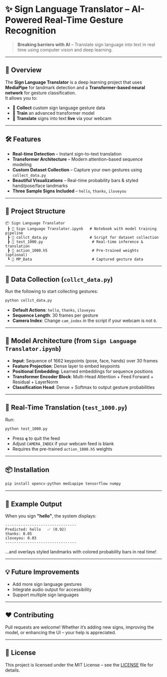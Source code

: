 # ✨ Sign Language Translator – AI-Powered Real-Time Gesture Recognition  

> **Breaking barriers with AI** – Translate sign language into text in real time using computer vision and deep learning.

---

## 🚀 Overview
The **Sign Language Translator** is a deep learning project that uses **MediaPipe** for landmark detection and a **Transformer-based neural network** for gesture classification.  
It allows you to:
- 📸 **Collect** custom sign language gesture data  
- 🧠 **Train** an advanced transformer model  
- 🎥 **Translate** signs into text **live** via your webcam

---

## 🛠 Features
- **Real-time Detection** – Instant sign-to-text translation  
- **Transformer Architecture** – Modern attention-based sequence modeling  
- **Custom Dataset Collection** – Capture your own gestures using `collect_data.py`  
- **Beautiful Visualizations** – Real-time probability bars & styled hand/pose/face landmarks  
- **Three Sample Signs Included** – `hello`, `thanks`, `iloveyou`  

---

## 📂 Project Structure
```
📦 Sign Language Translator
 ┣ 📜 Sign Language Translator.ipynb   # Notebook with model training pipeline
 ┣ 📜 collct_data.py                   # Script for dataset collection
 ┣ 📜 test_1000.py                      # Real-time inference & translation
 ┣ 📜 action_1000.h5                    # Pre-trained weights (optional)
 ┗ 📂 MP_Data                           # Captured gesture data
```

---

## 📸 Data Collection (`collct_data.py`)
Run the following to start collecting gestures:
```bash
python collct_data.py
```
- **Default Actions**: `hello`, `thanks`, `iloveyou`  
- **Sequence Length**: 30 frames per gesture  
- **Camera Index**: Change `cam_index` in the script if your webcam is not `0`.

---

## 🧠 Model Architecture (from `Sign Language Translator.ipynb`)
- **Input**: Sequence of 1662 keypoints (pose, face, hands) over 30 frames  
- **Feature Projection**: Dense layer to embed keypoints  
- **Positional Embedding**: Learned embeddings for sequence positions  
- **Transformer Encoder Block**: Multi-Head Attention + Feed Forward + Residual + LayerNorm  
- **Classification Head**: Dense + Softmax to output gesture probabilities  

---

## 🎯 Real-Time Translation (`test_1000.py`)
Run:
```bash
python test_1000.py
```
- Press **`q`** to quit the feed  
- Adjust `CAMERA_INDEX` if your webcam feed is blank  
- Requires the pre-trained `action_1000.h5` weights  

---

## 📦 Installation
```bash
pip install opencv-python mediapipe tensorflow numpy
```

---

## 🌟 Example Output
When you sign **"hello"**, the system displays:

```
--------------------------------
Predicted: hello   ✅ (0.92)
thanks: 0.05
iloveyou: 0.03
--------------------------------
```
…and overlays styled landmarks with colored probability bars in real time!

---

## 💡 Future Improvements
- Add more sign language gestures  
- Integrate audio output for accessibility  
- Support multiple sign languages

---

## ❤️ Contributing
Pull requests are welcome! Whether it’s adding new signs, improving the model, or enhancing the UI – your help is appreciated.

---

## 📜 License
This project is licensed under the MIT License – see the [LICENSE](LICENSE) file for details.
